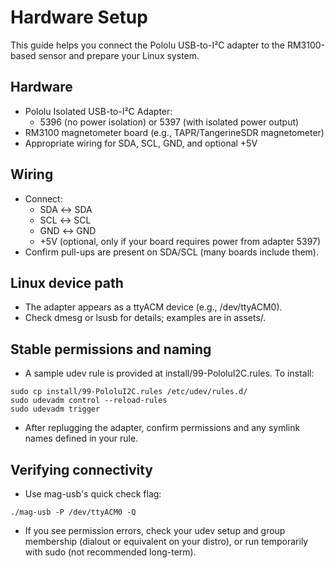 # Hardware Setup

This guide helps you connect the Pololu USB-to-I²C adapter to the RM3100-based sensor and prepare your Linux system.

## Hardware
- Pololu Isolated USB-to-I²C Adapter:
  - 5396 (no power isolation) or 5397 (with isolated power output)
- RM3100 magnetometer board (e.g., TAPR/TangerineSDR magnetometer)
- Appropriate wiring for SDA, SCL, GND, and optional +5V

## Wiring
- Connect:
  - SDA ↔ SDA
  - SCL ↔ SCL
  - GND ↔ GND
  - +5V (optional, only if your board requires power from adapter 5397)
- Confirm pull-ups are present on SDA/SCL (many boards include them).

## Linux device path
- The adapter appears as a ttyACM device (e.g., /dev/ttyACM0).
- Check dmesg or lsusb for details; examples are in assets/.

## Stable permissions and naming
- A sample udev rule is provided at install/99-PololuI2C.rules. To install:
```
sudo cp install/99-PololuI2C.rules /etc/udev/rules.d/
sudo udevadm control --reload-rules
sudo udevadm trigger
```
- After replugging the adapter, confirm permissions and any symlink names defined in your rule.

## Verifying connectivity
- Use mag-usb's quick check flag:
```
./mag-usb -P /dev/ttyACM0 -Q
```
- If you see permission errors, check your udev setup and group membership (dialout or equivalent on your distro), or run temporarily with sudo (not recommended long-term).
